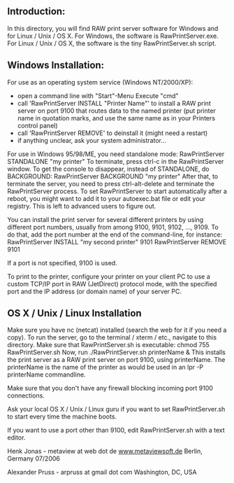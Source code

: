 Introduction:
-------------

In this directory, you will find RAW print server software for
Windows and for Linux / Unix / OS X.  For Windows, the software
is RawPrintServer.exe.  For Linux / Unix / OS X, the software
is the tiny RawPrintServer.sh script.



Windows Installation:
---------------------

For use as an operating system service (Windows NT/2000/XP):

* open a command line with "Start"-Menu Execute "cmd"
* call 'RawPrintServer INSTALL "Printer Name"' to install a RAW print server
  on port 9100 that routes data to the named printer (put printer name in
  quotation marks, and use the same name as in your Printers control panel)
* call 'RawPrintServer REMOVE' to deinstall it (might need a restart)
* if anything unclear, ask your system administrator...

For use in Windows 95/98/ME, you need standalone mode:
  RawPrintServer STANDALONE "my printer"
To terminate, press ctrl-c in the RawPrintServer window.  To get the
console to disappear, instead of STANDALONE, do BACKGROUND:
  RawPrintServer BACKGROUND "my printer"
After that, to terminate the server, you need to press ctrl-alt-delete
and terminate the RawPrintServer process.  To set RawPrintServer to start
automatically after a reboot, you might want to add it to your 
autoexec.bat file or edit your registry.  This is left to advanced users
to figure out.


You can install the print server for several different printers by using
different port numbers, usually from among 9100, 9101, 9102, ..., 9109.
To do that, add the port number at the end of the command-line, for instance:
  RawPrintServer INSTALL "my second printer" 9101
  RawPrintServer REMOVE 9101

If a port is not specified, 9100 is used.


To print to the printer, configure your printer on your client PC
to use a custom TCP/IP port in RAW (JetDirect) protocol mode, with
the specified port and the IP address (or domain name) of your
server PC.




OS X / Unix / Linux Installation
--------------------------------

Make sure you have nc (netcat) installed (search the web for it if
you need a copy).  To run the server, go to the terminal / xterm /
etc., navigate to this directory.  Make sure that RawPrintServer.sh
is executable:
   chmod 755 RawPrintServer.sh
Now, run
   ./RawPrintServer.sh printerName &
This installs the print server as a RAW print server on port 9100,
using printerName.  The printerName is the name of the printer as
would be used in an lpr -P printerName commandline.

Make sure that you don't have any firewall blocking incoming port
9100 connections.

Ask your local OS X / Unix / Linux guru if you want to set
RawPrintServer.sh to start every time the machine boots.

If you want to use a port other than 9100, edit RawPrintServer.sh
with a text editor.


Henk Jonas - metaview at web dot de
www.metaviewsoft.de
Berlin, Germany 07/2006


Alexander Pruss - arpruss at gmail dot com
Washington, DC, USA
